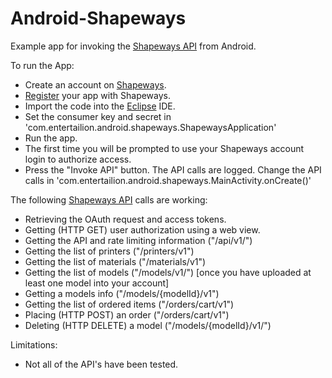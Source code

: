 Android-Shapeways
=================

<p>Example app for invoking the <a href="http://developers.shapeways.com/getting-started?li=dh_gs">Shapeways API</a> from Android.</p>

<p>To run the App: 
<ul>
<li>Create an account on <a href="http://shapeways.com">Shapeways</a>.</li>
<li><a href="http://developers.shapeways.com/manage-apps">Register</a> your app with Shapeways.</li>
<li>Import the code into the <a href="http://eclipse.org">Eclipse</a> IDE.</li>
<li>Set the consumer key and secret in 'com.entertailion.android.shapeways.ShapewaysApplication'</li>
<li>Run the app.</li>
<li>The first time you will be prompted to use your Shapeways account login to authorize access.</li>
<li>Press the "Invoke API" button. The API calls are logged. Change the API calls in 'com.entertailion.android.shapeways.MainActivity.onCreate()'</li>
</ul>
</p>

<p>The following <a href="http://developers.shapeways.com/docs?li=dh_docs">Shapeways API</a> calls are working: 
<ul>
<li>Retrieving the OAuth request and access tokens.</li>
<li>Getting (HTTP GET) user authorization using a web view.</li>
<li>Getting the API and rate limiting information ("/api/v1/")</li>
<li>Getting the list of printers ("/printers/v1")</li>
<li>Getting the list of materials ("/materials/v1")</li>
<li>Getting the list of models ("/models/v1/") [once you have uploaded at least one model into your account]</li>
<li>Getting a models info ("/models/{modelId}/v1")</li>
<li>Getting the list of ordered items ("/orders/cart/v1")</li>
<li>Placing (HTTP POST) an order ("/orders/cart/v1")</li>
<li>Deleting (HTTP DELETE) a model ("/models/{modelId}/v1/")</li>
</ul>
</p>

<p>Limitations: 
<ul>
<li>Not all of the API's have been tested.</li>
</ul>
</p>

